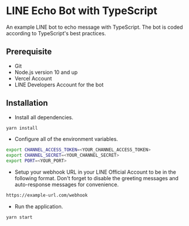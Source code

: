 # LINE Echo Bot with TypeScript

An example LINE bot to echo message with TypeScript. The bot is coded according to TypeScript's best practices.

## Prerequisite

- Git
- Node.js version 10 and up
- Vercel Account
- LINE Developers Account for the bot

## Installation

- Install all dependencies.

```bash
yarn install
```

- Configure all of the environment variables.

```bash
export CHANNEL_ACCESS_TOKEN=<YOUR_CHANNEL_ACCESS_TOKEN>
export CHANNEL_SECRET=<YOUR_CHANNEL_SECRET>
export PORT=<YOUR_PORT>
```

- Setup your webhook URL in your LINE Official Account to be in the following format. Don't forget to disable the greeting messages and auto-response messages for convenience.

```bash
https://example-url.com/webhook
```

- Run the application.

```bash
yarn start
```
